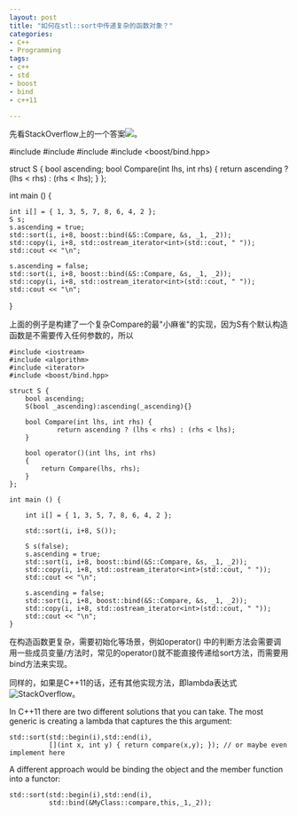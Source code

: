 ```yaml
---
layout: post
title: "如何在stl::sort中传递复杂的函数对象？"
categories:
- C++
- Programming
tags:
- c++
- std
- boost
- bind
- c++11

---
```


先看StackOverflow上的一个答案![](http://stackoverflow.com/questions/7930403/use-class-method-comparator-on-stdsort)。


  #include <iostream>
  #include <algorithm>
  #include <iterator>
  #include <boost/bind.hpp>
  
  struct S {
    bool ascending;
    bool Compare(int lhs, int rhs) {
      return ascending ? (lhs < rhs) : (rhs < lhs);
    }
  };
  
  int main () {
  
    int i[] = { 1, 3, 5, 7, 8, 6, 4, 2 };
    S s;
    s.ascending = true;
    std::sort(i, i+8, boost::bind(&S::Compare, &s, _1, _2));
    std::copy(i, i+8, std::ostream_iterator<int>(std::cout, " "));
    std::cout << "\n";
  
    s.ascending = false;
    std::sort(i, i+8, boost::bind(&S::Compare, &s, _1, _2));
    std::copy(i, i+8, std::ostream_iterator<int>(std::cout, " "));
    std::cout << "\n";
  }
  
上面的例子是构建了一个复杂Compare的最"小麻雀"的实现，因为S有个默认构造函数是不需要传入任何参数的，所以

	#include <iostream>
	#include <algorithm>
	#include <iterator>
	#include <boost/bind.hpp>
	
	struct S {
  		bool ascending;
  		S(bool _ascending):ascending(_ascending){}
		
  		bool Compare(int lhs, int rhs) {
    			return ascending ? (lhs < rhs) : (rhs < lhs);
  		}

  		bool operator()(int lhs, int rhs)
  		{
	  		return Compare(lhs, rhs);
  		}
	};
	
	int main () {
	
  		int i[] = { 1, 3, 5, 7, 8, 6, 4, 2 };
		
  		std::sort(i, i+8, S());
		
  		S s(false);
  		s.ascending = true;
  		std::sort(i, i+8, boost::bind(&S::Compare, &s, _1, _2));
  		std::copy(i, i+8, std::ostream_iterator<int>(std::cout, " "));
  		std::cout << "\n";

  		s.ascending = false;
  		std::sort(i, i+8, boost::bind(&S::Compare, &s, _1, _2));
  		std::copy(i, i+8, std::ostream_iterator<int>(std::cout, " "));
  		std::cout << "\n";
	}

在构造函数更复杂，需要初始化等场景，例如operator() 中的判断方法会需要调用一些成员变量/方法时，常见的operator()就不能直接传递给sort方法，而需要用bind方法来实现。

同样的，如果是C++11的话，还有其他实现方法，即lambda表达式![StackOverflow](http://stackoverflow.com/questions/18273997/passing-a-private-method-of-the-class-as-the-compare-operator-for-stdsort)。

In C++11 there are two different solutions that you can take. The most generic is creating a lambda that captures the this argument:

	std::sort(std::begin(i),std::end(i),
        	  [](int x, int y) { return compare(x,y); }); // or maybe even implement here

A different approach would be binding the object and the member function into a functor:

	std::sort(std::begin(i),std::end(i),
        	  std::bind(&MyClass::compare,this,_1,_2));
        	  
        	  
